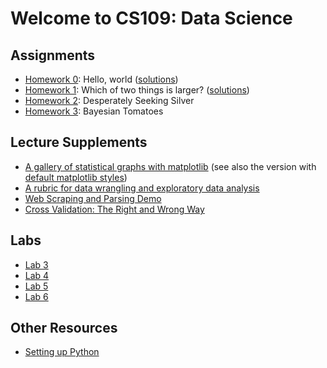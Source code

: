 Welcome to CS109: Data Science
=======

## Assignments

* [Homework 0](http://nbviewer.ipython.org/urls/raw.github.com/cs109/content/master/HW0.ipynb): Hello, world ([solutions](http://nbviewer.ipython.org/urls/raw.github.com/cs109/content/master/HW0_solutions.ipynb))
* [Homework 1](http://nbviewer.ipython.org/urls/raw.github.com/cs109/content/master/HW1.ipynb): Which of two things is larger? ([solutions](http://nbviewer.ipython.org/urls/raw.github.com/cs109/content/master/HW1_solutions.ipynb))
* [Homework 2](http://nbviewer.ipython.org/urls/raw.github.com/cs109/content/master/HW2.ipynb): Desperately Seeking Silver
* [Homework 3](http://nbviewer.ipython.org/urls/raw.github.com/cs109/content/master/HW3.ipynb): Bayesian Tomatoes

## Lecture Supplements

* [A gallery of statistical graphs with matplotlib](http://nbviewer.ipython.org/urls/raw.github.com/cs109/content/master/lec_03_statistical_graphs.ipynb) (see also the version with [default matplotlib styles](http://nbviewer.ipython.org/urls/raw.github.com/cs109/content/master/lec_03_statistical_graphs_mpl_default.ipynb))
* [A rubric for data wrangling and exploratory data analysis](http://nbviewer.ipython.org/urls/raw.github.com/cs109/content/master/lec_04_wrangling.ipynb)
* [Web Scraping and Parsing Demo](http://nbviewer.ipython.org/urls/raw.github.com/cs109/content/master/lec_04_scraping.ipynb)
* [Cross Validation: The Right and Wrong Way](http://nbviewer.ipython.org/urls/raw.github.com/cs109/content/master/lec_10_cross_val.ipynb)

## Labs

* [Lab 3](http://nbviewer.ipython.org/urls/raw.github.com/cs109/content/master/labs/lab3/lab3full.ipynb)
* [Lab 4](http://nbviewer.ipython.org/urls/raw.github.com/cs109/content/master/labs/lab4/Lab4full.ipynb)
* [Lab 5](http://nbviewer.ipython.org/urls/raw.github.com/cs109/content/master/labs/lab5/Lab5.ipynb)
* [Lab 6](http://nbviewer.ipython.org/urls/raw.github.com/cs109/content/master/labs/lab6/BayesLinear.ipynb)

## Other Resources

* [Setting up Python](https://github.com/cs109/content/wiki/Installing-Python)
